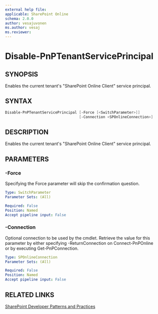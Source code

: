 ```yaml
---
external help file:
applicable: SharePoint Online
schema: 2.0.0
author: vesajuvonen
ms.author: vesaj
ms.reviewer:
---
```

# Disable-PnPTenantServicePrincipal

## SYNOPSIS
Enables the current tenant's "SharePoint Online Client" service principal.

## SYNTAX 

```powershell
Disable-PnPTenantServicePrincipal [-Force [<SwitchParameter>]]
                                  [-Connection <SPOnlineConnection>]
```

## DESCRIPTION
Enables the current tenant's "SharePoint Online Client" service principal.

## PARAMETERS

### -Force
Specifying the Force parameter will skip the confirmation question.

```yaml
Type: SwitchParameter
Parameter Sets: (All)

Required: False
Position: Named
Accept pipeline input: False
```

### -Connection
Optional connection to be used by the cmdlet. Retrieve the value for this parameter by either specifying -ReturnConnection on Connect-PnPOnline or by executing Get-PnPConnection.

```yaml
Type: SPOnlineConnection
Parameter Sets: (All)

Required: False
Position: Named
Accept pipeline input: False
```

## RELATED LINKS

[SharePoint Developer Patterns and Practices](https://aka.ms/sppnp)
